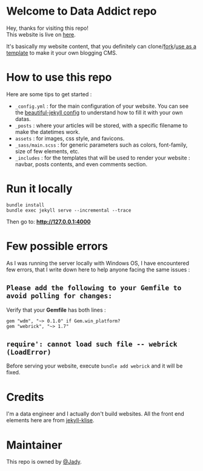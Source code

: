 # Welcome to Data Addict repo
Hey, thanks for visiting this repo!  
This website is live on [here](https://data-addict.jadynekena.com).  

It's basically my website content, that you definitely can clone/[fork](https://github.com/jadynekena/jadynekena.github.io/fork)/[use as a template](https://github.com/jadynekena/jadynekena.github.io/generate) to make it your own blogging CMS.

# How to use this repo
Here are some tips to get started :  
- `_config.yml` : for the main configuration of your website. You can see the [beautiful-jekyll config](https://github.com/daattali/beautiful-jekyll/blob/master/_config.yml) to understand how to fill it with your own datas.
- `_posts` : where your articles will be stored, with a specific filename to make the datetimes work.  
- `assets` : for images, css style, and favicons.  
- `_sass/main.scss` : for generic parameters such as colors, font-family, size of few elements, etc.  
- `_includes` : for the templates that will be used to render your website : navbar, posts contents, and even comments section.  

# Run it locally
```
bundle install
bundle exec jekyll serve --incremental --trace
```
Then go to: **http://127.0.0.1:4000**

# Few possible errors
As I was running the server locally with Windows OS, I have encountered few errors, that I write down here to help anyone facing the same issues :

## `Please add the following to your Gemfile to avoid polling for changes:`
Verify that your **Gemfile** has both lines :
```
gem "wdm", "~> 0.1.0" if Gem.win_platform?
gem "webrick", "~> 1.7"
```

## `require': cannot load such file -- webrick (LoadError)`
Before serving your website, execute `bundle add webrick` and it will be fixed.

# Credits
I'm a data engineer and I actually don't build websites. All the front end elements here are from [jekyll-klise](https://github.com/piharpi/jekyll-klise).

# Maintainer
This repo is owned by [@Jady](https://twitter.com/jadyrama).
